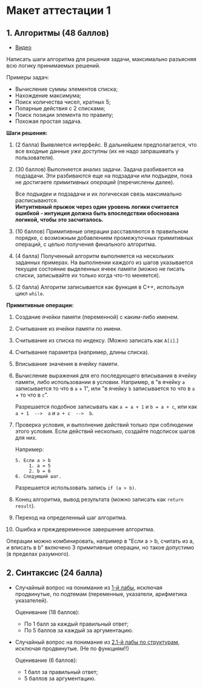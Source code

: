 # Макет аттестации 1

## 1. Алгоритмы (48 баллов)

- [Видео](https://www.youtube.com/watch?v=C6plSGSYuyc&list=PL4sUOB8DjVlWUcSaCu0xPcK7rYeRwGpl7&index=9)

Написать шаги алгоритма для решения задачи, максимально разъясняя всю логику принимаемых решений.

Примеры задач:
- Вычисление суммы элементов списка;
- Нахождение максимума;
- Поиск количества чисел, кратных 5;
- Попарные действия с 2 списками;
- Поиск позиции элемента по правилу;
- Похожая простая задача.


**Шаги решения:**

1. (2 балла) Выявляется интерфейс. 
   В дальнейшем предполагается, что все входные данные *уже доступны* 
   (их не надо запрашивать у пользователя).

2. (30 баллов) Выполняется анализ задачи.
   Задача разбивается на подзадачи.
   Эти разбиваются еще на подзадачи или подъидеи, 
   пока не достигаете *примитивных операций* (перечислены далее).

   Все подъидеи и подзадачи и их логическая связь максимально расписываются.  
   **Интуитивный прыжок через один уровень логики считается ошибкой -
   интуиция должна быть впоследствии обоснована логикой, чтобы это засчиталось.**

3. (10 баллов) Примитивные операции расставляются в правильном порядке,
   с возможным добавлением промежуточных примитивных операций,
   с целью получения финального алгоритма.

4. (4 балла) Полученный алгоритм выполняется на нескольких заданных примерах.
   На выполнении каждого из шагов указывается текущее состояние выделенных
   ячеек памяти (можно не писать списки, записывайте их только когда что-то меняется).

5. (2 балла) Алгоритм записывается как функция в C++, используя цикл `while`.


**Примитивные операции:**

1. Создание ячейки памяти (переменной) с каким-либо именем.
2. Считывание из ячейки памяти по имени.
3. Считывание из списка по индексу. (Можно записать как `A[i]`.)
4. Считывание параметра (например, длины списка).
5. Вписывание значения в ячейку памяти.

6. Вычисление выражения для его последующего вписывания в ячейку памяти, либо использовании в условии.
   Например, в "в ячейку `a` записывается то что в `a` + 1", или
   "в ячейку `b` записывается то что в `a` + то что в `c`".

   Разрешается подобное записывать как `a = a + 1` и `b = a + c`, или как
   `a + 1  -->  a` и `a + c  -->  b`.

7. Проверка условия, и выполнение действий только при соблюдении этого условия.
   Если действий несколько, создайте подсписок шагов для них.

   Например:

   ```
   5. Если а > b
        1. a = 5
        2. b = 6
   6. Следующий шаг.
   ```

   Разрешается использовать запись `if (a > b)`.

8. Конец алгоритма, вывод результата (можно записать как `return result`).
9. Переход на определенный шаг алгоритма.
10. Ошибка и преждевременное завершение алгоритма.

Операции можно комбинировать, например в "Если a > b, считать из a, и вписать в b" 
включено 3 примитивные операции, но такое допустимо (в пределах разумного).


## 2. Синтаксис (24 балла)

- Случайный вопрос на понимание из [1-й лабы](01_basics.md), 
  исключая продвинутые, по подтемам (переменные, указатели, арифметика указателей).

  Оценивание (18 баллов):
  - По 1 балл за каждый правильный ответ;
  - По 5 баллов за каждый за аргументацию.

- Случайный вопрос на понимание из [2.1-й лабы по структурам](02_struct.md), исключая продвинутые.
  (Не по функциям!!)

  Оценивание (6 баллов):
  - 1 балл за правильный ответ;
  - 5 баллов за аргументацию.
